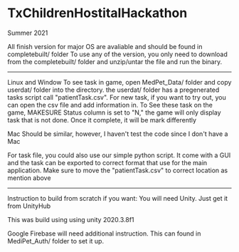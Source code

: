 # TxChildrenHostitalHackathon
Summer 2021

All finish version for major OS are avaliable and should be found in completebuilt/ folder 
To use any of the version, you only need to download from the completebuilt/ folder and unzip/untar the file and run the binary. 

------------------------
Linux and Window
To see task in game, open MedPet_Data/ folder and copy userdat/ folder into the directory. the userdat/ folder has a pregenerated tasks script call "patientTask.csv". 
For new task, if you want to try out, you can open the csv file and add information in. To See these task on the game, MAKESURE Status column is set to "N," the game will only display task that is not done. Once it complete, it will be mark differently


Mac
Should be similar, however, I haven't test the code since I don't have a Mac

For task file, you could also use our simple python script. It come with a GUI and the task can be exported to correct format that use for the main application. Make sure to move the "patientTask.csv" to correct location as mention above

-----------------------
Instruction to build from scratch if you want:
You will need Unity. Just get it from UnityHub

This was build using using unity 2020.3.8f1

Google Firebase will need additional instruction. This can found in MediPet_Auth/ folder to set it up.

